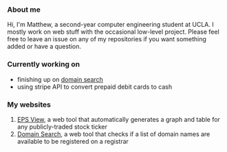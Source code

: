 ### About me

Hi, I'm Matthew, a second-year computer engineering student at UCLA. I mostly work on web stuff with the occasional low-level project. Please feel free to leave an issue on any of my repositories if you want something added or have a question.

### Currently working on

- finishing up on [domain search](github.com/matthew-chandler/domain-search)
- using stripe API to convert prepaid debit cards to cash

### My websites
1. [EPS View](eps.machandler.com), a web tool that automatically generates a graph and table for any publicly-traded stock ticker
2. [Domain Search](domains.machandler.com), a web tool that checks if a list of domain names are available to be registered on a registrar


